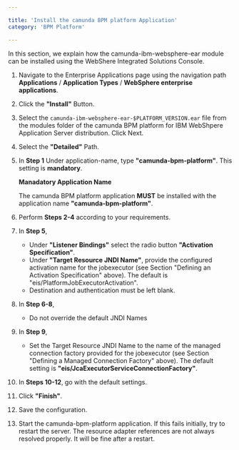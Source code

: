 ```yaml
---

title: 'Install the camunda BPM platform Application'
category: 'BPM Platform'

---
```



In this section, we explain how the camunda-ibm-websphere-ear module can be installed using the WebShere Integrated Solutions Console.

1.  Navigate to the Enterprise Applications page using the navigation path **Applications** / **Application Types** / **WebSphere enterprise applications**.
2.  Click the **"Install"** Button.
3.  Select the <code>camunda-ibm-websphere-ear-$PLATFORM_VERSION.ear</code> file from the modules folder of the camunda BPM platform for IBM WebShpere Application Server distribution. Click Next.
4.  Select the **"Detailed"** Path.
5.  In **Step 1**
    Under application-name, type **"camunda-bpm-platform"**. This setting is **mandatory**.

    <div class="alert alert-info">
      <p><strong>Manadatory Application Name</strong></p>
      The camunda BPM platform application <strong>MUST</strong> be installed with the application name <strong>"camunda-bpm-platform"</strong>.
    </div>
6.  Perform **Steps 2-4** according to your requirements.
7.  In **Step 5**,
    *   Under **"Listener Bindings"** select the radio button **"Activation Specification"**.
    *   Under **"Target Resource JNDI Name"**, provide the configured activation name for the jobexecutor (see Section "Defining an Activation Specification" above). The default is "eis/PlatformJobExecutorActivation".
    *   Destination and authentication must be left blank.

    <a href="ref:asset:/guides/installation-guide/was/assets/img/activation.png" target="_blank">
      <img class="tile" src="ref:asset:/guides/installation-guide/was/assets/img/activation.png" alt=""/>
    </a>
8.  In **Step 6-8**,
    *   Do not override the default JNDI Names
9.  In **Step 9**,
    *   Set the Target Resource JNDI Name to the name of the managed connection factory provided for the jobexecutor (see Section "Defining a Managed Connection Factory" above). The default setting is **"eis/JcaExecutorServiceConnectionFactory"**.
    
    <a href="ref:asset:/guides/installation-guide/was/assets/img/connection-factory.png" target="_blank">
      <img class="tile" src="ref:asset:/guides/installation-guide/was/assets/img/connection-factory.png" alt=""/>
    </a>
    
10. In **Steps 10-12**, go with the default settings.
11. Click **"Finish"**.
12. Save the configuration.
13. Start the camunda-bpm-platform application. If this fails initially, try to restart the server. The resource adapter references are not always resolved properly. It will be fine after a restart.